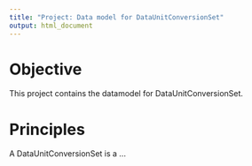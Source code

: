 ```yaml
---
title: "Project: Data model for DataUnitConversionSet"
output: html_document
---
```


Objective
===
This project contains the datamodel for DataUnitConversionSet.


Principles
===
A DataUnitConversionSet is a ...


